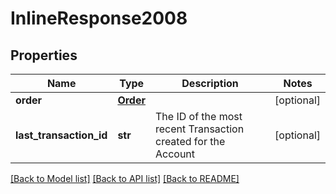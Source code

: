 # InlineResponse2008

## Properties
Name | Type | Description | Notes
------------ | ------------- | ------------- | -------------
**order** | [**Order**](Order.md) |  | [optional] 
**last_transaction_id** | **str** | The ID of the most recent Transaction created for the Account | [optional] 

[[Back to Model list]](../README.md#documentation-for-models) [[Back to API list]](../README.md#documentation-for-api-endpoints) [[Back to README]](../README.md)


